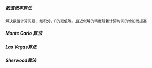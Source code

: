 ##### 数值概率算法
	解决数值计算问题，如积分，Π的取值等。且近似解的精度随着计算时间的增加而提高
##### Monte Carlo 算法
##### Las Vegas算法
##### Sherwood算法



